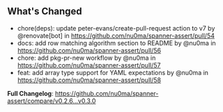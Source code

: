 ## What's Changed
* chore(deps): update peter-evans/create-pull-request action to v7 by @renovate[bot] in https://github.com/nu0ma/spanner-assert/pull/54
* docs: add row matching algorithm section to README by @nu0ma in https://github.com/nu0ma/spanner-assert/pull/56
* chore: add pkg-pr-new workflow by @nu0ma in https://github.com/nu0ma/spanner-assert/pull/57
* feat: add array type support for YAML expectations by @nu0ma in https://github.com/nu0ma/spanner-assert/pull/58


**Full Changelog**: https://github.com/nu0ma/spanner-assert/compare/v0.2.6...v0.3.0
